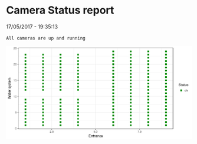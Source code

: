 Camera Status report
================
17/05/2017 - 19:35:13

    All cameras are up and running

![](camreport_files/figure-markdown_github/unnamed-chunk-2-1.png)
